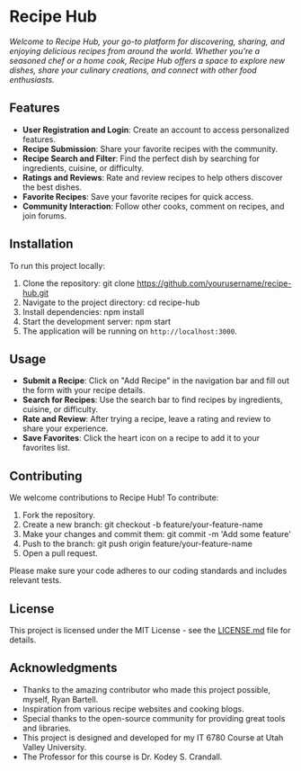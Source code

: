 # Recipe Hub

*Welcome to Recipe Hub, your go-to platform for discovering, sharing, and enjoying delicious recipes from around the world. Whether you're a seasoned chef or a home cook, Recipe Hub offers a space to explore new dishes, share your culinary creations, and connect with other food enthusiasts.*

## Features
- **User Registration and Login**: Create an account to access personalized features.
- **Recipe Submission**: Share your favorite recipes with the community.
- **Recipe Search and Filter**: Find the perfect dish by searching for ingredients, cuisine, or difficulty.
- **Ratings and Reviews**: Rate and review recipes to help others discover the best dishes.
- **Favorite Recipes**: Save your favorite recipes for quick access.
- **Community Interaction**: Follow other cooks, comment on recipes, and join forums.

## Installation
To run this project locally:

1. Clone the repository: git clone https://github.com/yourusername/recipe-hub.git
2. Navigate to the project directory: cd recipe-hub
3. Install dependencies: npm install
4. Start the development server: npm start
5. The application will be running on `http://localhost:3000`.

## Usage
- **Submit a Recipe**: Click on "Add Recipe" in the navigation bar and fill out the form with your recipe details.
- **Search for Recipes**: Use the search bar to find recipes by ingredients, cuisine, or difficulty.
- **Rate and Review**: After trying a recipe, leave a rating and review to share your experience.
- **Save Favorites**: Click the heart icon on a recipe to add it to your favorites list.

## Contributing
We welcome contributions to Recipe Hub! To contribute:

1. Fork the repository.
2. Create a new branch: git checkout -b feature/your-feature-name
3. Make your changes and commit them: git commit -m 'Add some feature'
4. Push to the branch: git push origin feature/your-feature-name
5. Open a pull request.

Please make sure your code adheres to our coding standards and includes relevant tests.

## License
This project is licensed under the MIT License - see the [LICENSE.md](LICENSE.md) file for details.

## Acknowledgments
- Thanks to the amazing contributor who made this project possible, myself, Ryan Bartell.
- Inspiration from various recipe websites and cooking blogs.
- Special thanks to the open-source community for providing great tools and libraries.
- This project is designed and developed for my IT 6780 Course at Utah Valley University.
- The Professor for this course is Dr. Kodey S. Crandall.

